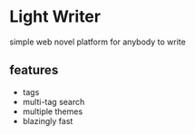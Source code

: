 # Light Writer

simple web novel platform for anybody to write

## features

- tags
- multi-tag search
- multiple themes
- blazingly fast
